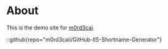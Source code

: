 # About
This is the demo site for [m0rd3cai](https://github.com/m0rd3caii).

::github{repo="m0rd3caii/GitHub-IIS-Shortname-Generator"}